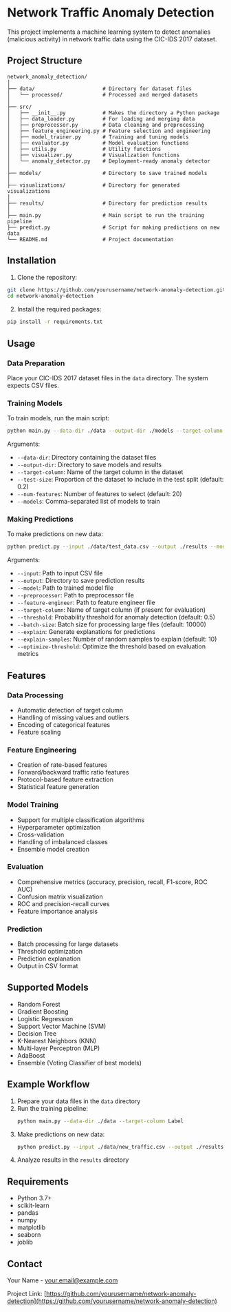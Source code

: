 # Network Traffic Anomaly Detection

This project implements a machine learning system to detect anomalies (malicious activity) in network traffic data using the CIC-IDS 2017 dataset.

## Project Structure

```
network_anomaly_detection/
│
├── data/                      # Directory for dataset files
│   └── processed/             # Processed and merged datasets
│
├── src/
│   ├── __init__.py            # Makes the directory a Python package
│   ├── data_loader.py         # For loading and merging data
│   ├── preprocessor.py        # Data cleaning and preprocessing
│   ├── feature_engineering.py # Feature selection and engineering
│   ├── model_trainer.py       # Training and tuning models
│   ├── evaluator.py           # Model evaluation functions
│   ├── utils.py               # Utility functions
│   ├── visualizer.py          # Visualization functions
│   └── anomaly_detector.py    # Deployment-ready anomaly detector
│
├── models/                    # Directory to save trained models
│
├── visualizations/            # Directory for generated visualizations
│
├── results/                   # Directory for prediction results
│
├── main.py                    # Main script to run the training pipeline
├── predict.py                 # Script for making predictions on new data
└── README.md                  # Project documentation
```

## Installation

1. Clone the repository:
```bash
git clone https://github.com/yourusername/network-anomaly-detection.git
cd network-anomaly-detection
```

2. Install the required packages:
```bash
pip install -r requirements.txt
```

## Usage

### Data Preparation

Place your CIC-IDS 2017 dataset files in the `data` directory. The system expects CSV files.

### Training Models

To train models, run the main script:

```bash
python main.py --data-dir ./data --output-dir ./models --target-column Label --num-features 20 --models random_forest,gradient_boosting,logistic_regression
```

Arguments:
- `--data-dir`: Directory containing the dataset files
- `--output-dir`: Directory to save models and results
- `--target-column`: Name of the target column in the dataset
- `--test-size`: Proportion of the dataset to include in the test split (default: 0.2)
- `--num-features`: Number of features to select (default: 20)
- `--models`: Comma-separated list of models to train

### Making Predictions

To make predictions on new data:

```bash
python predict.py --input ./data/test_data.csv --output ./results --model ./models/best_model.joblib --preprocessor ./models/preprocessor.joblib --feature-engineer ./models/feature_engineer.joblib
```

Arguments:
- `--input`: Path to input CSV file
- `--output`: Directory to save prediction results
- `--model`: Path to trained model file
- `--preprocessor`: Path to preprocessor file
- `--feature-engineer`: Path to feature engineer file
- `--target-column`: Name of target column (if present for evaluation)
- `--threshold`: Probability threshold for anomaly detection (default: 0.5)
- `--batch-size`: Batch size for processing large files (default: 10000)
- `--explain`: Generate explanations for predictions
- `--explain-samples`: Number of random samples to explain (default: 10)
- `--optimize-threshold`: Optimize the threshold based on evaluation metrics

## Features

### Data Processing
- Automatic detection of target column
- Handling of missing values and outliers
- Encoding of categorical features
- Feature scaling

### Feature Engineering
- Creation of rate-based features
- Forward/backward traffic ratio features
- Protocol-based feature extraction
- Statistical feature generation

### Model Training
- Support for multiple classification algorithms
- Hyperparameter optimization
- Cross-validation
- Handling of imbalanced classes
- Ensemble model creation

### Evaluation
- Comprehensive metrics (accuracy, precision, recall, F1-score, ROC AUC)
- Confusion matrix visualization
- ROC and precision-recall curves
- Feature importance analysis

### Prediction
- Batch processing for large datasets
- Threshold optimization
- Prediction explanation
- Output in CSV format

## Supported Models

- Random Forest
- Gradient Boosting
- Logistic Regression
- Support Vector Machine (SVM)
- Decision Tree
- K-Nearest Neighbors (KNN)
- Multi-layer Perceptron (MLP)
- AdaBoost
- Ensemble (Voting Classifier of best models)

## Example Workflow

1. Prepare your data files in the `data` directory
2. Run the training pipeline:
   ```bash
   python main.py --data-dir ./data --target-column Label
   ```
3. Make predictions on new data:
   ```bash
   python predict.py --input ./data/new_traffic.csv --output ./results
   ```
4. Analyze results in the `results` directory

## Requirements

- Python 3.7+
- scikit-learn
- pandas
- numpy
- matplotlib
- seaborn
- joblib


## Contact

Your Name - your.email@example.com

Project Link: [https://github.com/yourusername/network-anomaly-detection](https://github.com/yourusername/network-anomaly-detection)